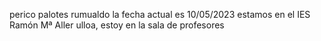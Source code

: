 perico palotes rumualdo
 la fecha actual es 10/05/2023
estamos en el IES Ramón Mª Aller ulloa, estoy en la sala de profesores 
